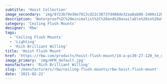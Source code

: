 ```yaml
---
subtitle: 'Hoist Collection'
image_secondary: 'img/8723b79e36e7013cd22c38737d488de32aa8ab06-2400x1200.png'
description: 'Waterproof%2C%20minimalist%2C%20and%20available%20in%20a%20colorful%20variety%20of%20finishes%2C%20Hoist%20goes%20just%20about%20anywhere%3A%20indoors%20or%20outdoors%2C%20as%20a%20wall-mount%20or%20a%20pendant.%20With%20a%20range%20of%20sizes%20for%20its%20circular%20shade%2C%20make%20a%20statement%20large%20or%20small.'
category: 'Ceiling Flush Mounts'
designer: 'Rbw'
tags:
  - 'Ceiling Flush Mounts'
  - 'Lighting'
  - 'Rich Brilliant Willing'
title: 'Hoist Flush Mount'
href: 'https://rbw.com/products/hoist-flush-mount/14-a-pc30-27-120_tm_dex-ip65'
image_primary: 'img/HFM_default.jpg'
manufacturer: 'Rich Brilliant Willing'
slug: '/manufacturers/rbw/ceiling-flush-mounts/rbw-hoist-flush-mount'
date: '2021-02-22'
---
```

